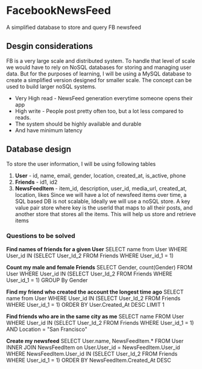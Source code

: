 # FacebookNewsFeed
A simplified database to store and query FB newsfeed

## Desgin considerations
FB is a very large scale and distributed system. To handle that level of scale we would have to rely on NoSQL databases for storing and managing user data. But for the purposes of learning, I will be using a MySQL database to create a simplified version designed for smaller scale. The concept can be used to build larger noSQL systems.

- Very High read - NewsFeed generation everytime someone opens their app
- High write - People post pretty often too, but a lot less compared to reads.
- The system should be highly available and durable
- And have minimum latency

## Database design

To store the user information, I will be using following tables
1. __User__ - id, name, email, gender, location, created_at, is_active, phone
2. __Friends__ - id1, id2
3. __NewsFeedItem__ - item_id, description, user_id, media_url, created_at, location, likes
Since we will have a lot of newsfeed items over time, a SQL based DB is not scalable, Ideally we will use a noSQL store. A key value pair store where key is the userId that maps to all their posts, and another store that stores all the items. This will help us store and retrieve items 

### Questions to be solved

__Find names of friends for a given User__
SELECT name from User WHERE User_id IN (SELECT User_Id_2 FROM Friends WHERE User_id_1 = 1)

__Count my male and female Friends__
SELECT Gender, count(Gender) FROM User WHERE User_id IN (SELECT User_Id_2 FROM Friends WHERE User_id_1 = 1) GROUP By Gender

__Find my friend who created the account the longest time ago__
SELECT name from User WHERE User_id IN (SELECT User_Id_2 FROM Friends WHERE User_id_1 = 1) ORDER BY User.Created_At DESC  LIMIT 1


__Find friends who are in the same city as me__
SELECT name FROM User WHERE User_id IN (SELECT User_Id_2 FROM Friends WHERE User_id_1 = 1) AND Location = "San Francisco"

__Create my newsfeed__
SELECT  User.name, NewsFeedItem.* FROM User 
INNER JOIN NewsFeedItem on User.User_id = NewsFeedItem.User_id 
WHERE NewsFeedItem.User_id IN (SELECT User_Id_2 FROM Friends WHERE User_id_1 = 1)
ORDER BY NewsFeedItem.Created_At DESC

